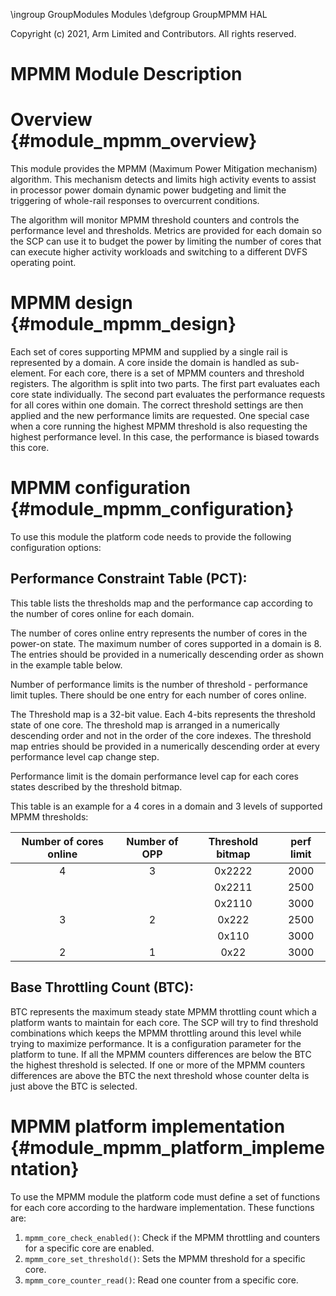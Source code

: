 \ingroup GroupModules Modules
\defgroup GroupMPMM HAL

Copyright (c) 2021, Arm Limited and Contributors. All rights reserved.

MPMM Module Description
=======================

# Overview {#module_mpmm_overview}

This module provides the MPMM (Maximum Power Mitigation mechanism) algorithm.
This mechanism detects and limits high activity events to assist in processor
power domain dynamic power budgeting and limit the triggering of whole-rail
responses to overcurrent conditions.

The algorithm will monitor MPMM threshold counters and controls the performance
level and thresholds. Metrics are provided for each domain so the SCP can use it
to budget the power by limiting the number of cores that can execute higher
activity workloads and switching to a different DVFS operating point.

# MPMM design {#module_mpmm_design}


Each set of cores supporting MPMM and supplied by a single rail is represented
by a domain. A core inside the domain is handled as sub-element. For each core,
there is a set of MPMM counters and threshold registers. The algorithm is split
into two parts. The first part evaluates each core state individually. The
second part evaluates the performance requests for all cores within one domain.
The correct threshold settings are then applied and the new performance limits
are requested.
One special case when a core running the highest MPMM threshold is also
requesting the highest performance level. In this case, the performance is
biased towards this core.

# MPMM configuration {#module_mpmm_configuration}

To use this module the platform code needs to provide the following
configuration options:

## Performance Constraint Table (PCT):
This table lists the thresholds map and the performance cap according to the
number of cores online for each domain.

The number of cores online entry represents the number of cores in the power-on
state. The maximum number of cores supported in a domain is 8.
The entries should be provided in a numerically descending order as shown in the
example table below.

Number of performance limits is the number of threshold - performance limit
tuples. There should be one entry for each number of cores online.

The Threshold map is a 32-bit value. Each 4-bits represents the threshold state
of one core. The threshold map is arranged in a numerically descending order and
not in the order of the core indexes. The threshold map entries should be
provided in a numerically descending order at every performance level cap change
step.

Performance limit is the domain performance level cap for each cores states
described by the threshold bitmap.

This table is an example for a 4 cores in a domain and 3 levels of supported
MPMM thresholds:

| Number of cores online | Number of OPP | Threshold bitmap |   perf limit   |
|          :---:         |     :----:    |      :----:      |      :---:     |
|            4           |       3       |      0x2222      |      2000      |
|                        |               |      0x2211      |      2500      |
|                        |               |      0x2110      |      3000      |
|            3           |       2       |       0x222      |      2500      |
|                        |               |       0x110      |      3000      |
|            2           |       1       |        0x22      |      3000      |


## Base Throttling Count (BTC):
BTC represents the maximum steady state MPMM throttling count which a platform
wants to maintain for each core. The SCP will try to find threshold combinations
which keeps the MPMM throttling around this level while trying to maximize
performance. It is a configuration parameter for the platform to tune. If all
the MPMM counters differences are below the BTC the highest threshold is
selected. If one or more of the MPMM counters differences are above the BTC the
next threshold whose counter delta is just above the BTC is selected.

# MPMM platform implementation {#module_mpmm_platform_implementation}

To use the MPMM module the platform code must define a set of functions for each
core according to the hardware implementation. These functions are:

1) `mpmm_core_check_enabled()`: Check if the MPMM throttling and counters for
    a specific core are enabled.
2) `mpmm_core_set_threshold()`: Sets the MPMM threshold for a specific core.
3) `mpmm_core_counter_read()`: Read one counter from a specific core.
